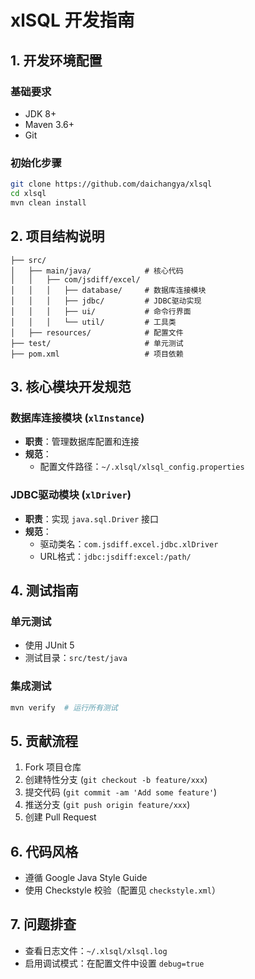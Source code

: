 # xlSQL 开发指南

## 1. 开发环境配置
### 基础要求
- JDK 8+
- Maven 3.6+
- Git

### 初始化步骤
```bash
git clone https://github.com/daichangya/xlsql
cd xlsql
mvn clean install
```

## 2. 项目结构说明
```
├── src/
│   ├── main/java/            # 核心代码
│   │   ├── com/jsdiff/excel/
│   │   │   ├── database/     # 数据库连接模块
│   │   │   ├── jdbc/         # JDBC驱动实现
│   │   │   ├── ui/           # 命令行界面
│   │   │   └── util/         # 工具类
│   ├── resources/            # 配置文件
├── test/                     # 单元测试
├── pom.xml                   # 项目依赖
```

## 3. 核心模块开发规范
### 数据库连接模块 (`xlInstance`)
- **职责**：管理数据库配置和连接
- **规范**：
  - 配置文件路径：`~/.xlsql/xlsql_config.properties`

### JDBC驱动模块 (`xlDriver`)
- **职责**：实现 `java.sql.Driver` 接口
- **规范**：
  - 驱动类名：`com.jsdiff.excel.jdbc.xlDriver`
  - URL格式：`jdbc:jsdiff:excel:/path/`

## 4. 测试指南
### 单元测试
- 使用 JUnit 5
- 测试目录：`src/test/java`

### 集成测试
```bash
mvn verify  # 运行所有测试
```

## 5. 贡献流程
1. Fork 项目仓库
2. 创建特性分支 (`git checkout -b feature/xxx`)
3. 提交代码 (`git commit -am 'Add some feature'`)
4. 推送分支 (`git push origin feature/xxx`)
5. 创建 Pull Request

## 6. 代码风格
- 遵循 Google Java Style Guide
- 使用 Checkstyle 校验（配置见 `checkstyle.xml`）

## 7. 问题排查
- 查看日志文件：`~/.xlsql/xlsql.log`
- 启用调试模式：在配置文件中设置 `debug=true`
